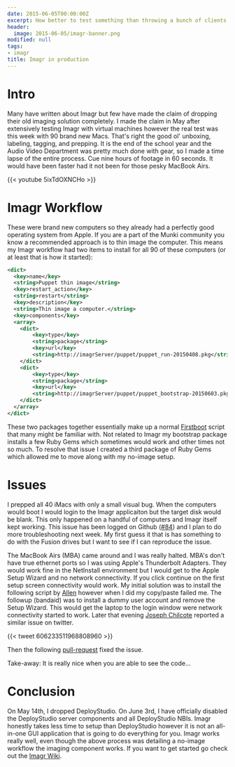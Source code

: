```yaml
---
date: 2015-06-05T00:00:00Z
excerpt: How better to test something than throwing a bunch of clients at it?
header:
  image: 2015-06-05/imagr-banner.png
modified: null
tags:
- imagr
title: Imagr in production
---
```


# Intro
Many have written about Imagr but few have made the claim of dropping their old imaging solution completely. I made the claim in May after extensively testing Imagr with virtual machines however the real test was this week with 90 brand new Macs. That's right the good ol' unboxing, labeling, tagging, and prepping. It is the end of the school year and the Audio Video Department was pretty much done with gear, so I made a time lapse of the entire process. Cue nine hours of footage in 60 seconds. It would have been faster had it not been for those pesky MacBook Airs.

{{< youtube 5ixTdOXNCHo >}}


# Imagr Workflow
These were brand new computers so they already had a perfectly good operating system from Apple. If you are a part of the Munki community you know a recommended approach is to thin image the computer. This means my Imagr workflow had two items to install for all 90 of these computers (or at least that is how it started):

```xml
<dict>
  <key>name</key>
  <string>Puppet thin image</string>
  <key>restart_action</key>
  <string>restart</string>
  <key>description</key>
  <string>Thin image a computer.</string>
  <key>components</key>
  <array>
    <dict>
        <key>type</key>
        <string>package</string>
        <key>url</key>
        <string>http://imagrServer/puppet/puppet_run-20150408.pkg</string>
    </dict>
    <dict>
        <key>type</key>
        <string>package</string>
        <key>url</key>
        <string>http://imagrServer/puppet/puppet_bootstrap-20150603.pkg</string>
    </dict>
  </array>
</dict>
```

These two packages together essentially make up a normal [Firstboot](https://github.com/rtrouton/rtrouton_scripts/tree/master/rtrouton_scripts/first_boot) script that many might be familiar with. Not related to Imagr my bootstrap package installs a few Ruby Gems which sometimes would work and other times not so much. To resolve that issue I created a third package of Ruby Gems which allowed me to move along with my no-image setup.

# Issues
I prepped all 40 iMacs with only a small visual bug. When the computers would boot I would login to the Imagr applicaiton but the target disk would be blank. This only happened on a handful of computers and Imagr itself kept working. This issue has been logged on Github ([#84](https://github.com/grahamgilbert/imagr/issues/84)) and I plan to do more troubleshooting next week. My first guess it that is has something to do with the Fusion drives but I want to see if I can reproduce the issue.

The MacBook Airs (MBA) came around and I was really halted. MBA's don't have true ethernet ports so I was using Apple's Thunderbolt Adapters. They would work fine in the NetInstall environment but I would get to the Apple Setup Wizard and no network connectivity. If you click continue on the first setup screen connectivity would work. My initial solution was to install the following script by [Allen](https://github.com/golbiga/Scripts/blob/master/enable_external_network_adapter/enable_external_network_adapter.sh) however when I did my copy/paste failed me. The followup (bandaid) was to install a dummy user account and remove the Setup Wizard. This would get the laptop to the login window were network connectivity started to work. Later that evening [Joseph Chilcote](https://twitter.com/chilcote) reported a similar issue on twitter.

{{< tweet 606233511968808960 >}}

Then the following [pull-request](https://github.com/grahamgilbert/imagr/pull/86) fixed the issue.

Take-away: It is really nice when you are able to see the code...

# Conclusion
On May 14th, I dropped DeployStudio. On June 3rd, I have officially disabled the DeployStudio server components and all DeployStudio NBIs. Imagr honestly takes less time to setup than DeployStudio however it is not an all-in-one GUI application that is going to do everything for you. Imagr works really well, even though the above process was detailing a no-image workflow the imaging component works. If you want to get started go check out the [Imagr Wiki](https://github.com/grahamgilbert/imagr/wiki/Getting-Started).
